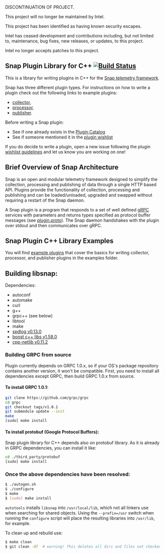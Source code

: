 DISCONTINUATION OF PROJECT. 

This project will no longer be maintained by Intel.

This project has been identified as having known security escapes.

Intel has ceased development and contributions including, but not limited to, maintenance, bug fixes, new releases, or updates, to this project.  

Intel no longer accepts patches to this project.
<!--
http://www.apache.org/licenses/LICENSE-2.0.txt


Copyright 2016 Intel Corporation

Licensed under the Apache License, Version 2.0 (the "License");
you may not use this file except in compliance with the License.
You may obtain a copy of the License at

    http://www.apache.org/licenses/LICENSE-2.0

Unless required by applicable law or agreed to in writing, software
distributed under the License is distributed on an "AS IS" BASIS,
WITHOUT WARRANTIES OR CONDITIONS OF ANY KIND, either express or implied.
See the License for the specific language governing permissions and
limitations under the License.
-->

## Snap Plugin Library for C++ [![Build Status](https://travis-ci.org/intelsdi-x/snap-plugin-lib-cpp.svg?branch=master)](https://travis-ci.org/intelsdi-x/snap-plugin-lib-cpp)

This is a library for writing plugins in C++ for the [Snap telemetry framework](https://github.com/intelsdi-x/snap).

Snap has three different plugin types. For instructions on how to write a plugin check out the following links to example plugins:
* [collector](examples/collector/README.md),
* [processor](examples/processor/README.md),
* [publisher](examples/publisher/README.md).

Before writing a Snap plugin:

* See if one already exists in the [Plugin Catalog](https://github.com/intelsdi-x/snap/blob/master/docs/PLUGIN_CATALOG.md)
* See if someone mentioned it in the [plugin wishlist](https://github.com/intelsdi-x/snap/labels/plugin-wishlist)

If you do decide to write a plugin, open a new issue following the plugin [wishlist guidelines](https://github.com/intelsdi-x/snap/blob/master/docs/PLUGIN_CATALOG.md#wish-list) and let us know you are working on one!

## Brief Overview of Snap Architecture

Snap is an open and modular telemetry framework designed to simplify the collection, processing and publishing of data through a single HTTP based API. Plugins provide the functionality of collection, processing and publishing and can be loaded/unloaded, upgraded and swapped without requiring a restart of the Snap daemon.

A Snap plugin is a program that responds to a set of well defined [gRPC](http://www.grpc.io/) services with parameters and returns types specified as protocol buffer messages (see [plugin.proto](https://github.com/intelsdi-x/snap/blob/master/control/plugin/rpc/plugin.proto)). The Snap daemon handshakes with the plugin over stdout and then communicates over gRPC.

## Snap Plugin C++ Library Examples
You will find [example plugins](examples) that cover the basics for writing collector, processor, and publisher plugins in the examples folder.

## Building libsnap:

Dependencies:
* autoconf
* automake
* curl
* g++
* grpc++ (see below)
* libtool
* make
* [spdlog v0.13.0](https://github.com/gabime/spdlog/releases)
* [boost c++ libs v1.58.0](http://www.boost.org)
* [cpp-netlib v0.11.2](http://cpp-netlib.org)

### Building GRPC from source

Plugin currently depends on GRPC 1.0.x, so if your OS's package repository contains another version, it won't be compatible.
First, you need to install all dependencies except GRPC, then build GRPC 1.0.x from source.

#### To install GRPC 1.0.1:
```bash
git clone https://github.com/grpc/grpc
cd grpc
git checkout tags/v1.0.1
git submodule update --init
make
[sudo] make install
```

#### To install protobuf (Google Protocol Buffers):
Snap plugin library for C++ depends also on protobuf library. As it is already in GRPC dependencies, you can install it like:
```bash
cd ./third_party/protobuf
[sudo] make install
```

### Once the above dependencies have been resolved:

```sh
$ ./autogen.sh
$ ./configure
$ make
$ [sudo] make install
```

`autotools` installs `libsnap` into `/usr/local/lib`, which not all linkers use when searching for shared objects.  Using the `--prefix=/usr` switch when running the `configure` script will place the resulting libraries into `/usr/lib`, for example.

To clean up and rebuild use:
```sh
$ make clean
$ git clean -df  # warning! This deletes all dirs and files not checked in.  Be sure to check in any new files before running `git clean`.
```
